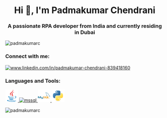 <h1 align="center">Hi 👋, I'm Padmakumar Chendrani</h1>
<h3 align="center">A passionate RPA developer from India and currently residing in Dubai</h3>

<p align="left"> <img src="https://komarev.com/ghpvc/?username=padmakumarc&label=Profile%20views&color=0e75b6&style=flat" alt="padmakumarc" /> </p>

<h3 align="left">Connect with me:</h3>
<p align="left">
<a href="https://linkedin.com/in/padmakumar-chendrani-839418160" target="blank"><img align="center" src="https://raw.githubusercontent.com/rahuldkjain/github-profile-readme-generator/master/src/images/icons/Social/linked-in-alt.svg" alt="www.linkedin.com/in/padmakumar-chendrani-839418160" height="30" width="40" /></a>
</p>

<h3 align="left">Languages and Tools:</h3>
<p align="left"> <a href="https://www.java.com" target="_blank" rel="noreferrer"> <img src="https://raw.githubusercontent.com/devicons/devicon/master/icons/java/java-original.svg" alt="java" width="40" height="40"/> </a> <a href="https://www.microsoft.com/en-us/sql-server" target="_blank" rel="noreferrer"> <img src="https://www.svgrepo.com/show/303229/microsoft-sql-server-logo.svg" alt="mssql" width="40" height="40"/> </a> <a href="https://www.mysql.com/" target="_blank" rel="noreferrer"> <img src="https://raw.githubusercontent.com/devicons/devicon/master/icons/mysql/mysql-original-wordmark.svg" alt="mysql" width="40" height="40"/> </a> <a href="https://www.python.org" target="_blank" rel="noreferrer"> <img src="https://raw.githubusercontent.com/devicons/devicon/master/icons/python/python-original.svg" alt="python" width="40" height="40"/> </a> </p>

<p><img align="center" src="https://github-readme-stats.vercel.app/api/top-langs?username=padmakumarc&show_icons=true&locale=en&layout=compact" alt="padmakumarc" /></p>
